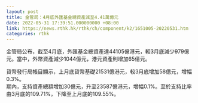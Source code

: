 ```yaml
---
layout: post
title: 金管局：4月底外匯基金總資產減至4.41萬億元
date: 2022-05-31 17:39:51.000000000 +08:00
link: https://news.rthk.hk/rthk/ch/component/k2/1651005-20220531.htm
categories: rthk
---
```


金管局公布，截至4月底，外匯基金總資產達44105億港元，較3月底減少979億元。當中，外幣資產減少1044億元，港元資產則增加65億元。

貨幣發行局帳目顯示，上月底貨幣基礎21531億港元，較3月底增加58億元，增幅0.3%。
　　      
期內，支持資產總額增加30億元，升至23587億港元，增幅0.1%。至於支持比率由3月底的109.71%，下降至上月底的109.55%。
